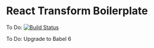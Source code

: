 React Transform Boilerplate
=====================

To Do: [![Build Status](https://travis-ci.org/SteveHoggNZ/react-transform-boilerplate.png)](https://travis-ci.org/SteveHoggNZ/react-transform-boilerplate)

To Do:
Upgrade to Babel 6
